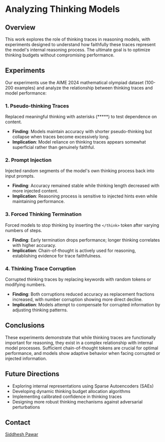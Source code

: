 # Analyzing Thinking Models

## Overview
This work explores the role of thinking traces in reasoning models, with experiments designed to understand how faithfully these traces represent the model's internal reasoning process. The ultimate goal is to optimize thinking budgets without compromising performance.

## Experiments
Our experiments use the AIME 2024 mathematical olympiad dataset (100-200 examples) and analyze the relationship between thinking traces and model performance:

### 1. Pseudo-thinking Traces
Replaced meaningful thinking with asterisks (*****) to test dependence on content.
- **Finding**: Models maintain accuracy with shorter pseudo-thinking but collapse when traces become excessively long.
- **Implication**: Model reliance on thinking traces appears somewhat superficial rather than genuinely faithful.

### 2. Prompt Injection
Injected random segments of the model's own thinking process back into input prompts.
- **Finding**: Accuracy remained stable while thinking length decreased with more injected content.
- **Implication**: Reasoning process is sensitive to injected hints even while maintaining performance.

### 3. Forced Thinking Termination
Forced models to stop thinking by inserting the `</think>` token after varying numbers of steps.
- **Finding**: Early termination drops performance; longer thinking correlates with higher accuracy.
- **Implication**: Chain-of-thought is actively used for reasoning, establishing evidence for trace faithfulness.

### 4. Thinking Trace Corruption
Corrupted thinking traces by replacing keywords with random tokens or modifying numbers.
- **Finding**: Both corruptions reduced accuracy as replacement fractions increased, with number corruption showing more direct decline.
- **Implication**: Models attempt to compensate for corrupted information by adjusting thinking patterns.

## Conclusions
These experiments demonstrate that while thinking traces are functionally important for reasoning, they exist in a complex relationship with internal model processes. Sufficient chain-of-thought tokens are crucial for optimal performance, and models show adaptive behavior when facing corrupted or injected information.

## Future Directions
- Exploring internal representations using Sparse Autoencoders (SAEs)
- Developing dynamic thinking budget allocation algorithms
- Implementing calibrated confidence in thinking traces
- Designing more robust thinking mechanisms against adversarial perturbations

## Contact
[Siddhesh Pawar](mailto:siddheshpawar1999@gmail.com)
